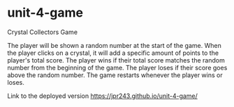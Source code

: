 # unit-4-game
Crystal Collectors Game


The player will be shown a random number at the start of the game.
When the player clicks on a crystal, it will add a specific amount of points to the player's total score. 
The player wins if their total score matches the random number from the beginning of the game.
The player loses if their score goes above the random number.
The game restarts whenever the player wins or loses.

Link to the deployed version https://jpr243.github.io/unit-4-game/
